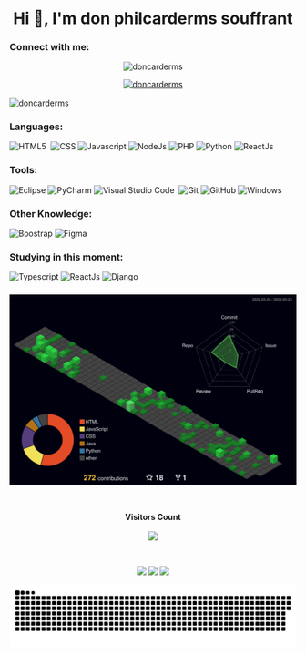 <h1 align="center">Hi 👋, I'm don philcarderms souffrant</h1>
<h3 align="left">Connect with me:</h3>

<p align="center"> <img src="https://komarev.com/ghpvc/?username=doncarderms&label=Profile%20views&color=0e75b6&style=flat" alt="doncarderms" /> </p>

<p align="center"> <a href="https://github.com/ryo-ma/github-profile-trophy"><img src="https://github-profile-trophy.vercel.app/?username=doncarderms" alt="doncarderms" /></a> </p>

<p><img align="center" src="https://github-readme-streak-stats.herokuapp.com/?user=doncarderms&" alt="doncarderms" /></p>

### Languages:
![HTML5](https://img.shields.io/badge/html5-%23E34F26.svg?style=for-the-badge&logo=html5&logoColor=white)&nbsp; 
![CSS](https://img.shields.io/badge/-CSS-0D1117?style=for-the-badge&logo=CSS3&logoColor=1572B6&labelColor=0D1117)
![Javascript](https://img.shields.io/badge/-Javascript-0D1117?style=for-the-badge&logo=Javascript&labelColor=0D1117)
![NodeJs](https://img.shields.io/badge/Node.js-43853D?style=for-the-badge&logo=node.js&logoColor=white)
![PHP](https://img.shields.io/badge/PHP-777BB4?style=for-the-badge&logo=php&logoColor=white)
![Python](https://img.shields.io/badge/Python-14354C?style=for-the-badge&logo=python&logoColor=white)
![ReactJs](https://shields.io/badge/react-black?logo=react&style=for-the-badge)


### Tools:
![Eclipse](https://img.shields.io/badge/Eclipse-FE7A16.svg?style=for-the-badge&logo=Eclipse&logoColor=white)
![PyCharm](https://img.shields.io/badge/pycharm-143?style=for-the-badge&logo=pycharm&logoColor=black&color=black&labelColor=green)
![Visual Studio Code](https://img.shields.io/badge/-Visual%20Studio%20Code-0D1117?style=for-the-badge&logo=visual-studio-code&logoColor=007ACC&labelColor=0D1117)&nbsp;
![Git](https://img.shields.io/badge/-Git-0D1117?style=for-the-badge&logo=git&labelColor=0D1117)
![GitHub](https://img.shields.io/badge/-GitHub-0D1117?style=for-the-badge&logo=github&labelColor=0D1117)
![Windows](https://img.shields.io/badge/-Windows-0D1117?style=for-the-badge&logo=windows&labelColor=0D1117)&nbsp;


### Other Knowledge:
![Boostrap](https://img.shields.io/badge/-boostrap-0D1117?style=for-the-badge&logo=bootstrap&labelColor=0D1117)
![Figma](https://img.shields.io/badge/-figma-0D1117?style=for-the-badge&logo=figma&labelColor=0D1117)&nbsp;
  
### Studying in this moment:
![Typescript](https://img.shields.io/badge/TypeScript-007ACC?style=for-the-badge&logo=typescript&logoColor=white)
![ReactJs](https://shields.io/badge/react-black?logo=react&style=for-the-badge)
![Django](https://img.shields.io/badge/Django-092E20?style=for-the-badge&logo=django&logoColor=white)

###

<!-- <div align="center">
  <img src="https://github-readme-stats.vercel.app/api?hide_title=false&hide_rank=false&show_icons=true&include_all_commits=true&count_private=true&disable_animations=false&theme=dracula&locale=en&hide_border=false&username=maurodesouza" height="150" alt="stats graph"  />
  <img src="https://github-readme-stats.vercel.app/api/top-langs?locale=en&hide_title=false&layout=compact&card_width=320&langs_count=5&theme=dracula&hide_border=false&username=maurodesouza" height="150" alt="languages graph"  />
</div>
 -->
![](./profile-3d-contrib/profile-night-green.svg)

  <div align="center">
<br><p align="centre"><b>Visitors Count</b></p>  
<p align="center"><img align="center" src="https://profile-counter.glitch.me/{MthAlvarez}/count.svg" /></p> 
<br></div>

 <div align="center"> 
  
  <a href="https://instagram.com/doncarderms" target="_blank"><img src="https://img.shields.io/badge/-Instagram-%23E4405F?style=for-the-badge&logo=instagram&logoColor=white" target="_blank"></a>
  <a href = "donphilocardermssouffrant@gmail.com"><img src="https://img.shields.io/badge/-Gmail-%23333?style=for-the-badge&logo=gmail&logoColor=white" target="_blank"></a>
  <a href="https://www.linkedin.com/in/doncarderms/" target="_blank"><img src="https://img.shields.io/badge/-LinkedIn-%230077B5?style=for-the-badge&logo=linkedin&logoColor=white" target="_blank"></a> 
 
![Snake animation](https://github.com/katianne23/katianne23/blob/output/github-contribution-grid-snake.svg)
 
</div>






